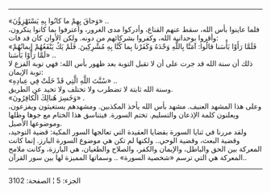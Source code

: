 ------------------------------------------------------------------------

«وَحاقَ بِهِمْ ما كانُوا بِهِ يَسْتَهْزِؤُنَ» ..  
فلما عاينوا بأس الله، سقط عنهم القناع، وأدركوا مدى الغرور، واعترفوا بما
كانوا ينكرون، وأقروا بوحدانية الله، وكفروا بشركائهم من دونه. ولكن الأوان
كان قد فات:  
«فَلَمَّا رَأَوْا بَأْسَنا قالُوا: آمَنَّا بِاللَّهِ وَحْدَهُ وَكَفَرْنا بِما كُنَّا بِهِ مُشْرِكِينَ. فَلَمْ يَكُ
يَنْفَعُهُمْ إِيمانُهُمْ لَمَّا رَأَوْا بَأْسَنا» ..  
ذلك أن سنة الله قد جرت على أن لا تقبل التوبة بعد ظهور بأس الله: فهي توبة
الفزع لا توبة الإيمان:  
«سُنَّتَ اللَّهِ الَّتِي قَدْ خَلَتْ فِي عِبادِهِ» ..  
وسنة الله ثابتة لا تضطرب ولا تختلف ولا تحيد عن الطريق.  
«وَخَسِرَ هُنالِكَ الْكافِرُونَ» .  
وعلى هذا المشهد العنيف. مشهد بأس الله يأخذ المكذبين. ومشهدهم يستغيثون
ويفزعون، ويعلنون كلمة الإذعان والتسليم. تختم السورة. فيتناسق هذا الختام
مع جوها وظلها وموضوعها الأصيل.  
ولقد مررنا في ثنايا السورة بقضايا العقيدة التي تعالجها السور المكية:
قضية التوحيد، وقضية البعث، وقضية الوحي.. ولكنها لم تكن هي موضوع السورة
البارز. إنما كانت المعركة بين الحق والباطل، والإيمان والكفر، والصلاح
والطغيان، هي البارزة، وكانت ملامح المعركة هي التي ترسم «شخصية السورة» ..
وسماتها المميزة لها بين سور القرآن..

------------------------------------------------------------------------

الجزء: 5 ¦ الصفحة: 3102
